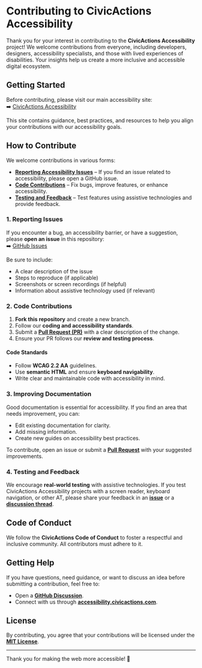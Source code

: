 # Contributing to CivicActions Accessibility

Thank you for your interest in contributing to the **CivicActions Accessibility** project! We welcome contributions from everyone, including developers, designers, accessibility specialists, and those with lived experiences of disabilities. Your insights help us create a more inclusive and accessible digital ecosystem.

## Getting Started

Before contributing, please visit our main accessibility site:  
➡️ [CivicActions Accessibility](https://accessibility.civicactions.com/)

This site contains guidance, best practices, and resources to help you align your contributions with our accessibility goals.

## How to Contribute

We welcome contributions in various forms:
- **[Reporting Accessibility Issues](https://github.com/CivicActions/accessibility/issues)** – If you find an issue related to accessibility, please open a GitHub issue.
- **[Code Contributions](https://github.com/CivicActions/accessibility/pulls)** – Fix bugs, improve features, or enhance accessibility.
- **[Testing and Feedback](https://github.com/CivicActions/accessibility/discussions)** – Test features using assistive technologies and provide feedback.

### 1. Reporting Issues
If you encounter a bug, an accessibility barrier, or have a suggestion, please **open an issue** in this repository:  
➡️ [GitHub Issues](https://github.com/CivicActions/accessibility/issues)

Be sure to include:
- A clear description of the issue
- Steps to reproduce (if applicable)
- Screenshots or screen recordings (if helpful)
- Information about assistive technology used (if relevant)

### 2. Code Contributions
1. **Fork this repository** and create a new branch.
2. Follow our **coding and accessibility standards**.
3. Submit a **[Pull Request (PR)](https://github.com/CivicActions/accessibility/pulls)** with a clear description of the change.
4. Ensure your PR follows our **review and testing process**.

#### Code Standards
- Follow **WCAG 2.2 AA** guidelines.
- Use **semantic HTML** and ensure **keyboard navigability**.
- Write clear and maintainable code with accessibility in mind.

### 3. Improving Documentation
Good documentation is essential for accessibility. If you find an area that needs improvement, you can:
- Edit existing documentation for clarity.
- Add missing information.
- Create new guides on accessibility best practices.

To contribute, open an issue or submit a **[Pull Request](https://github.com/CivicActions/accessibility/pulls)** with your suggested improvements.

### 4. Testing and Feedback
We encourage **real-world testing** with assistive technologies. If you test CivicActions Accessibility projects with a screen reader, keyboard navigation, or other AT, please share your feedback in an **[issue](https://github.com/CivicActions/accessibility/issues)** or a **[discussion thread](https://github.com/CivicActions/accessibility/discussions)**.

## Code of Conduct
We follow the **CivicActions Code of Conduct** to foster a respectful and inclusive community. All contributors must adhere to it.

## Getting Help
If you have questions, need guidance, or want to discuss an idea before submitting a contribution, feel free to:
- Open a **[GitHub Discussion](https://github.com/CivicActions/accessibility/discussions)**.
- Connect with us through **[accessibility.civicactions.com](https://accessibility.civicactions.com/)**.

## License
By contributing, you agree that your contributions will be licensed under the **[MIT License](LICENSE)**.

---

Thank you for making the web more accessible! 💙


